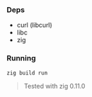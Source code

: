### Deps

- curl (libcurl)
- libc
- zig

### Running

```sh
zig build run
```

> Tested with zig 0.11.0
